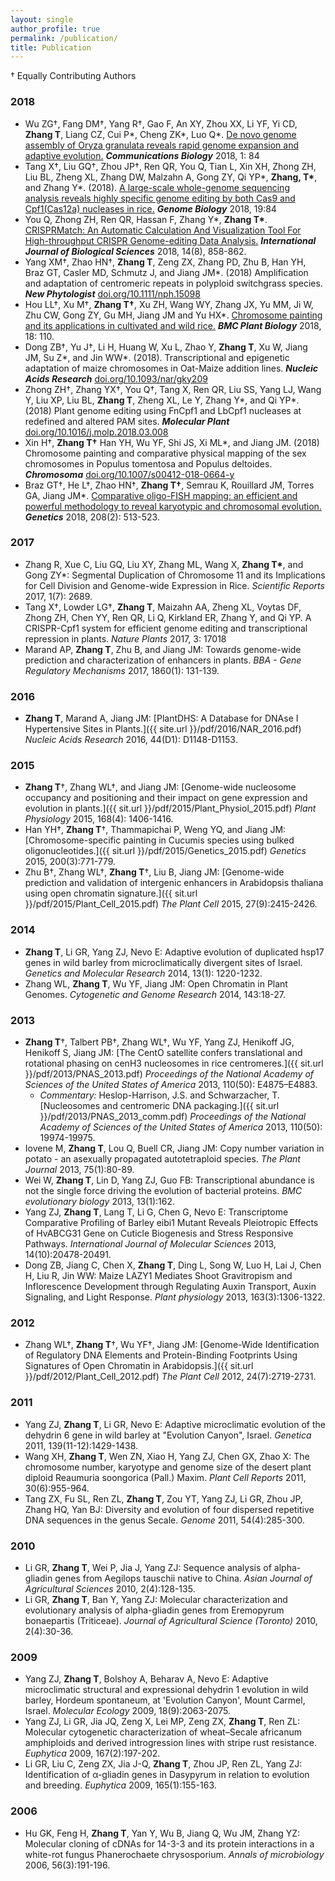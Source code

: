 ```yaml
---
layout: single
author_profile: true
permalink: /publication/
title: Publication
---
```

† Equally Contributing Authors

### 2018
- Wu ZG†, Fang DM†, Yang R†, Gao F, An XY, Zhou XX, Li YF, Yi CD, **Zhang T**, Liang CZ, Cui P\*, Cheng ZK\*, Luo Q\*. [De novo genome assembly of Oryza granulata reveals rapid genome expansion and adaptive evolution.](https://www.nature.com/articles/s42003-018-0089-4) _**Communications Biology**_ 2018, 1: 84
- Tang X†, Liu GQ†, Zhou JP†, Ren QR, You Q, Tian L, Xin XH, Zhong ZH, Liu BL, Zheng XL, Zhang DW, Malzahn A, Gong ZY, Qi YP\*, **Zhang, T\***, and Zhang Y\*. (2018). [A large-scale whole-genome sequencing analysis reveals highly specific genome editing by both Cas9 and Cpf1(Cas12a) nucleases in rice.](https://doi.org/10.1186/s13059-018-1458-5) _**Genome Biology**_ 2018, 19:84
- You Q, Zhong ZH, Ren QR, Hassan F, Zhang Y\*, **Zhang T\***. [CRISPRMatch: An Automatic Calculation And Visualization Tool For High-throughput CRISPR Genome-editing Data Analysis.](http://www.ijbs.com/v14p0858.htm) _**International Journal of Biological Sciences**_ 2018, 14(8), 858-862.
- Yang XM†, Zhao HN†, **Zhang T**, Zeng ZX, Zhang PD, Zhu B, Han YH, Braz GT, Casler MD, Schmutz J, and Jiang JM\*. (2018) Amplification and adaptation of centromeric repeats in polyploid switchgrass species. _**New Phytologist**_ [doi.org/10.1111/nph.15098](https://nph.onlinelibrary.wiley.com/doi/10.1111/nph.15098)
- Hou LL†, Xu M†, **Zhang T†**, Xu ZH, Wang WY, Zhang JX, Yu MM, Ji W, Zhu CW, Gong ZY, Gu MH, Jiang JM and Yu HX\*. [Chromosome painting and its applications in cultivated and wild rice.](https://rdcu.be/UyBT) _**BMC Plant Biology**_ 2018, 18: 110.
- Dong ZB†, Yu J†, Li H, Huang W, Xu L, Zhao Y, **Zhang T**, Xu W, Jiang JM, Su Z\*, and Jin WW\*. (2018). Transcriptional and epigenetic adaptation of maize chromosomes in Oat-Maize addition lines. _**Nucleic Acids Research**_ [doi.org/10.1093/nar/gky209](https://doi.org/10.1093/nar/gky209)
- Zhong ZH†, Zhang YX†, You Q†, Tang X, Ren QR, Liu SS, Yang LJ, Wang Y, Liu XP, Liu BL, **Zhang T**, Zheng XL, Le Y, Zhang Y\*, and Qi YP\*. (2018) Plant genome editing using FnCpf1 and LbCpf1 nucleases at redefined and altered PAM sites. _**Molecular Plant**_ [doi.org/10.1016/j.molp.2018.03.008](http://www.cell.com/molecular-plant/fulltext/S1674-2052(18)30094-7)
- Xin H†, **Zhang T†** Han YH, Wu YF, Shi JS, Xi ML\*, and Jiang JM. (2018)  Chromosome painting and comparative physical mapping of the sex chromosomes in Populus tomentosa and Populus deltoides. _**Chromosoma**_  [doi.org/10.1007/s00412-018-0664-y](https://link.springer.com/article/10.1007/s00412-018-0664-y)
- Braz GT†, He L†, Zhao HN†, **Zhang T†**, Semrau K, Rouillard JM, Torres GA, Jiang JM\*. [Comparative oligo-FISH mapping: an efficient and powerful methodology to reveal karyotypic and chromosomal evolution.](http://www.genetics.org/content/208/2/513.full.pdf) _**Genetics**_ 2018, 208(2): 513-523.

### 2017
- Zhang R, Xue C, Liu GQ, Liu XY, Zhang ML, Wang X, **Zhang T\***, and Gong ZY\*: Segmental Duplication of Chromosome 11 and its Implications for Cell Division and Genome-wide Expression in Rice. _Scientific Reports_ 2017, 1(7): 2689.
- Tang X†, Lowder LG†, **Zhang T**, Maizahn AA, Zheng XL, Voytas DF, Zhong ZH, Chen YY, Ren QR, Li Q, Kirkland ER, Zhang Y, and Qi YP. A CRISPR-Cpf1 system for efficient genome editing and transcriptional repression in plants. _Nature Plants_ 2017, 3: 17018
- Marand AP, **Zhang T**, Zhu B, and Jiang JM: Towards genome-wide prediction and characterization of enhancers in plants. _BBA - Gene Regulatory Mechanisms_ 2017, 1860(1): 131-139.

### 2016
- **Zhang T**, Marand A, Jiang JM: [PlantDHS: A Database for DNAse I Hypertensive Sites in Plants.]({{ site.url }}/pdf/2016/NAR_2016.pdf) _Nucleic Acids Research_ 2016, 44(D1): D1148-D1153.

### 2015
- **Zhang T**†, Zhang WL†, and Jiang JM: [Genome-wide nucleosome occupancy and positioning and their impact on gene expression and evolution in plants.]({{ sit.url }}/pdf/2015/Plant_Physiol_2015.pdf) _Plant Physiology_ 2015, 168(4): 1406-1416.
- Han YH†, **Zhang T**†, Thammapichai P, Weng YQ, and Jiang JM:  [Chromosome-specific painting in Cucumis species using bulked oligonucleotides.]({{ sit.url }}/pdf/2015/Genetics_2015.pdf) _Genetics_ 2015, 200(3):771-779.
- Zhu B†, Zhang WL†, **Zhang T**†, Liu B, Jiang JM: [Genome-wide prediction and validation of intergenic enhancers in Arabidopsis thaliana using open chromatin signature.]({{ sit.url }}/pdf/2015/Plant_Cell_2015.pdf) _The Plant Cell_ 2015, 27(9):2415-2426.

### 2014
- **Zhang T**, Li GR, Yang ZJ, Nevo E: Adaptive evolution of duplicated hsp17 genes in wild barley from microclimatically divergent sites of Israel. _Genetics and Molecular Research_ 2014, 13(1): 1220-1232.
- Zhang WL, **Zhang T**, Wu YF, Jiang JM: Open Chromatin in Plant Genomes. _Cytogenetic and Genome Research_ 2014, 143:18-27.

### 2013
- **Zhang T**†, Talbert PB†, Zhang WL†, Wu YF, Yang ZJ, Henikoff JG, Henikoff S, Jiang JM: [The CentO satellite confers translational and rotational phasing on cenH3 nucleosomes in rice centromeres.]({{ sit.url }}/pdf/2013/PNAS_2013.pdf) _Proceedings of the National Academy of Sciences of the United States of America_ 2013, 110(50): E4875–E4883.
  - _Commentary:_ Heslop-Harrison, J.S. and Schwarzacher, T. [Nucleosomes and centromeric DNA packaging.]({{ sit.url }}/pdf/2013/PNAS_2013_comm.pdf)  _Proceedings of the National Academy of Sciences of the United States of America_ 2013, 110(50): 19974-19975.
- Iovene M, **Zhang T**, Lou Q, Buell CR, Jiang JM: Copy number variation in potato - an asexually propagated autotetraploid species. _The Plant Journal_ 2013, 75(1):80-89.
- Wei W, **Zhang T**, Lin D, Yang ZJ, Guo FB: Transcriptional abundance is not the single force driving the evolution of bacterial proteins. _BMC evolutionary biology_ 2013, 13(1):162.
- Yang ZJ, **Zhang T**, Lang T, Li G, Chen G, Nevo E: Transcriptome Comparative Profiling of Barley eibi1 Mutant Reveals Pleiotropic Effects of HvABCG31 Gene on Cuticle Biogenesis and Stress Responsive Pathways. _International Journal of Molecular Sciences_ 2013, 14(10):20478-20491.
- Dong ZB, Jiang C, Chen X, **Zhang T**, Ding L, Song W, Luo H, Lai J, Chen H, Liu R, Jin WW: Maize LAZY1 Mediates Shoot Gravitropism and Inflorescence Development through Regulating Auxin Transport, Auxin Signaling, and Light Response. _Plant physiology_ 2013, 163(3):1306-1322.

### 2012
- Zhang WL†, **Zhang T**†, Wu YF†, Jiang JM: [Genome-Wide Identification of Regulatory DNA Elements and Protein-Binding Footprints Using Signatures of Open Chromatin in Arabidopsis.]({{ sit.url }}/pdf/2012/Plant_Cell_2012.pdf) _The Plant Cell_ 2012, 24(7):2719-2731.

### 2011
- Yang ZJ, **Zhang T**, Li GR, Nevo E: Adaptive microclimatic evolution of the dehydrin 6 gene in wild barley at "Evolution Canyon", Israel. _Genetica_ 2011, 139(11-12):1429-1438.
- Wang XH, **Zhang T**, Wen ZN, Xiao H, Yang ZJ, Chen GX, Zhao X: The chromosome number, karyotype and genome size of the desert plant diploid Reaumuria soongorica (Pall.) Maxim. _Plant Cell Reports_ 2011, 30(6):955-964.
- Tang ZX, Fu SL, Ren ZL, **Zhang T**, Zou YT, Yang ZJ, Li GR, Zhou JP, Zhang HQ, Yan BJ: Diversity and evolution of four dispersed repetitive DNA sequences in the genus Secale. _Genome_ 2011, 54(4):285-300.

### 2010
- Li GR, **Zhang T**, Wei P, Jia J, Yang ZJ: Sequence analysis of alpha-gliadin genes from Aegilops tauschii native to China. _Asian Journal of Agricultural Sciences_ 2010, 2(4):128-135.
- Li GR, **Zhang T**, Ban Y, Yang ZJ: Molecular characterization and evolutionary analysis of alpha-gliadin genes from Eremopyrum bonaepartis (Triticeae). _Journal of Agricultural Science (Toronto)_ 2010, 2(4):30-36.

### 2009
- Yang ZJ, **Zhang T**, Bolshoy A, Beharav A, Nevo E: Adaptive microclimatic structural and expressional dehydrin 1 evolution in wild barley, Hordeum spontaneum, at 'Evolution Canyon', Mount Carmel, Israel. _Molecular Ecology_ 2009, 18(9):2063-2075.
- Yang ZJ, Li GR, Jia JQ, Zeng X, Lei MP, Zeng ZX, **Zhang T**, Ren ZL: Molecular cytogenetic characterization of wheat–Secale africanum amphiploids and derived introgression lines with stripe rust resistance. _Euphytica_ 2009, 167(2):197-202.
- Li GR, Liu C, Zeng ZX, Jia J-Q, **Zhang T**, Zhou JP, Ren ZL, Yang ZJ: Identification of α-gliadin genes in Dasypyrum in relation to evolution and breeding. _Euphytica_ 2009, 165(1):155-163.


### 2006
- Hu GK, Feng H, **Zhang T**, Yan Y, Wu B, Jiang Q, Wu JM, Zhang YZ: Molecular cloning of cDNAs for 14-3-3 and its protein interactions in a white-rot fungus Phanerochaete chrysosporium. _Annals of microbiology_ 2006, 56(3):191-196.
